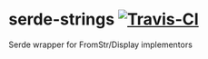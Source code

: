 # serde-strings [![Travis-CI](https://travis-ci.com/SOF3/serde-strings.svg?branch=master)](https://travis-ci.om/SOF3/serde-strings)
Serde wrapper for FromStr/Display implementors
